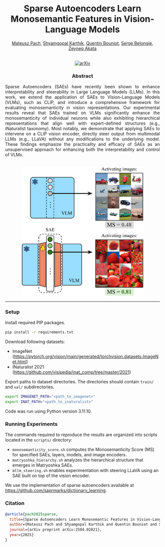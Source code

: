 ## 
<h1 align="center">Sparse Autoencoders Learn Monosemantic Features in Vision-Language Models</h1>

<div align="center">
<a href="https://www.eml-munich.de/people/mateusz-pach">Mateusz Pach</a>,
<a href="https://www.eml-munich.de/people/shyamgopal-karthik">Shyamgopal Karthik</a>,
<a href="https://www.eml-munich.de/people/quentin-bouniot">Quentin Bouniot</a>,
<a href="https://www.eml-munich.de/people/serge-belongie">Serge Belongie</a>,
<a href="https://www.eml-munich.de/people/zeynep-akata">Zeynep Akata</a>
<br>
<br>

[![arXiv](https://img.shields.io/badge/arXiv-Paper-<COLOR>.svg)](https://arxiv.org/abs/2504.02821)
</div>

<h3 align="center">Abstract</h3>

<p align="justify">
Sparse Autoencoders (SAEs) have recently been shown to enhance interpretability and steerability in Large Language Models (LLMs). In this work, we extend the application of SAEs to Vision-Language Models (VLMs), such as CLIP, and introduce a comprehensive framework for evaluating monosemanticity in vision representations. Our experimental results reveal that SAEs trained on VLMs significantly enhance the monosemanticity of individual neurons while also exhibiting hierarchical representations that align well with expert-defined structures (e.g., iNaturalist taxonomy). Most notably, we demonstrate that applying SAEs to intervene on a CLIP vision encoder, directly steer output from multimodal LLMs (e.g., LLaVA) without any modifications to the underlying model. These findings emphasize the practicality and efficacy of SAEs as an unsupervised approach for enhancing both the interpretability and control of VLMs.
</p>
<br>
<div align="center">
    <img src="assets/teaser.svg" alt="Teaser" width="400">
</div>

---
### Setup
Install required PIP packages.
```bash
pip install -r requirements.txt
```
Download following datasets:
* ImageNet (https://pytorch.org/vision/main/generated/torchvision.datasets.ImageNet.html)
* INaturalist 2021 (https://github.com/visipedia/inat_comp/tree/master/2021)

Export paths to dataset directories. The directories should contain `train/` and `val/` subdirectories.
```bash
export IMAGENET_PATH="<path_to_imagenet>"
export INAT_PATH="<path_to_inaturalist>"
```
Code was run using Python version 3.11.10.
### Running Experiments
The commands required to reproduce the results are organized into scripts located in the `scripts/` directory:
* `monosemanticity_score.sh` computes the Monosemanticity Score (MS) for specified SAEs, layers, models, and image encoders.
* `matryoshka_hierarchy.sh` analyzes the hierarchical structure that emerges in Matryoshka SAEs.
* `mllm_steering.sh` enables experimentation with steering LLaVA using an SAE built on top of the vision encoder.

We use the implementation of sparse autoencoders available at https://github.com/saprmarks/dictionary_learning.
### Citation
```bibtex
@article{pach2025sparse,
  title={Sparse Autoencoders Learn Monosemantic Features in Vision-Language Models}, 
  author={Mateusz Pach and Shyamgopal Karthik and Quentin Bouniot and Serge Belongie and Zeynep Akata},
  journal={arXiv preprint arXiv:2504.02821},
  year={2025}
}
```
